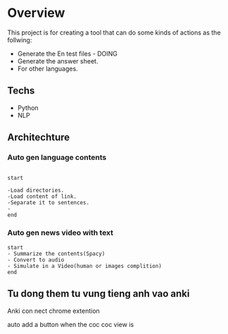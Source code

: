 # Overview

This project is for creating a tool that can do some kinds of actions as the follwing:

- Generate the En test files - DOING
- Generate the answer sheet.
- For other languages.

## Techs

- Python
- NLP

## Architechture

### Auto gen language contents

```plantuml

start

-Load directories.
-Load content of link.
-Separate it to sentences.
-
end

```

### Auto gen news video with text

```plantuml
start
- Summarize the contents(Spacy)
- Convert to audio
- Simulate in a Video(human or images complition)
end
```



## Tu dong them tu vung tieng anh vao anki

 Anki con nect 
 chrome extention

 auto add a button when the coc coc view is

